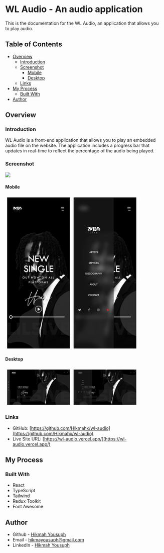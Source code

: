 # WL Audio - An audio application 

This is the documentation for the WL Audio, an application that allows you to play audio.

## Table of Contents

- [Overview](#overview)
  - [Introduction](#introduction)
  - [Screenshot](#screenshot)
    - [Mobile](#mobile)
    - [Desktop](#desktop)
  - [Links](#links)
- [My Process](#my-process)
  - [Built With](#built-with)
- [Author](#author)



## Overview

### Introduction

WL Audio is a front-end application that allows you to play an embedded audio file on the website. The application includes a progress bar that updates in real-time to reflect the percentage of the audio being played.


### Screenshot
![](./screenshot.jpg)

#### Mobile
<div style="display:flex; flex-wrap:wrap">
  <img src="./designs/wl-audio.vercel.app_2.png" width='200px' style="margin:6px"> 
  <img src="./designs/wl-audio.vercel.app_3.png" width='200px' style="margin:6px"> 
<div>

#### Desktop
<div style="display:flex; flex-wrap:wrap">
  <img src="./designs/wl-audio.vercel.app.png" width='200px' style="margin:6px"> 
  <img src="./designs/wl-audio.vercel.app_1.png" width='200px' style="margin:6px"> 
<div>

### Links
- GitHub: [https://github.com/Hikmahx/wl-audio](https://github.com/Hikmahx/wl-audio)
- Live Site URL: [https://wl-audio.vercel.app/](https://wl-audio.vercel.app/)

## My Process

### Built With

- React
- TypeScript
- Tailwind
- Redux Toolkit
- Font Awesome

## Author

- Github - [Hikmah Yousuph](https://github.com/Hikmahx)
- Email - [hikmayousuph@gmail.com](hikmayousuph@gmail.com)
- LinkedIn - [Hikmah Yousuph](linkedin.com/in/hikmah-yousuph-449467204/)